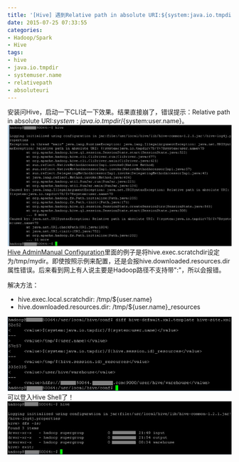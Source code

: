 ```yaml
---
title: '[Hive] 遇到Relative path in absolute URI:${system:java.io.tmpdir}/${system:user.name}'
date: 2015-07-25 07:33:55
categories: 
- Hadoop/Spark
- Hive
tags: 
- hive
- java.io.tmpdir
- systemuser.name
- relativepath
- absoluteuri
---
```

安装问Hive，启动一下CLI试一下效果。结果直接崩了，错误提示：Relative path in absolute URI:${system:java.io.tmpdir}/${system:user.name}。
![issue](/images/2015/7/0026uWfMzy76Vr11nOC86.jpg)
[ Hive AdminManual Configuration](https://cwiki.apache.org/confluence/display/Hive/AdminManual+Configuration)里面的例子是将hive.exec.scratchdir设定为/tmp/mydir。即使按照示例来配置，还是会报hive.downloaded.resources.dir属性错误。后来看到网上有人说主要是Hadoop路径不支持带":"，所以会报错。

解决方法：
- hive.exec.local.scratchdir: /tmp/${user.name}
- hive.downloaded.resources.dir: /tmp/${user.name}_resources

![solution](/images/2015/7/0026uWfMzy76VPiNahAe2.png)
可以登入Hive Shell了！
![login hive shell](/images/2015/7/0026uWfMzy76VPBJNOtc5.jpg)